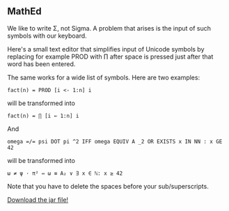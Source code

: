 ## MathEd



We like to write Σ, not Sigma. A problem that arises is the input of such symbols with our keyboard.

Here's a small text editor that simplifies input of Unicode symbols by replacing for example PROD with ∏ after space is pressed just after that word has been entered.

The same works for a wide list of symbols. Here are two examples:

```
fact(n) = PROD [i <- 1:n] i
```
will be transformed into

```
fact(n) = ∏ [i ← 1:n] i
```

And

```
omega =/= psi DOT pi ^2 IFF omega EQUIV A _2 OR EXISTS x IN NN : x GE 42
```
will be transformed into

```
ω ≠ ψ · π² ⇔ ω ≡ A₂ ∨ ∃ x ∈ ℕ: x ≥ 42
```
Note that you have to delete the spaces before your sub/superscripts.

[Download the jar file!](https://broxp.lima-city.de/bin/mathed.jpg)